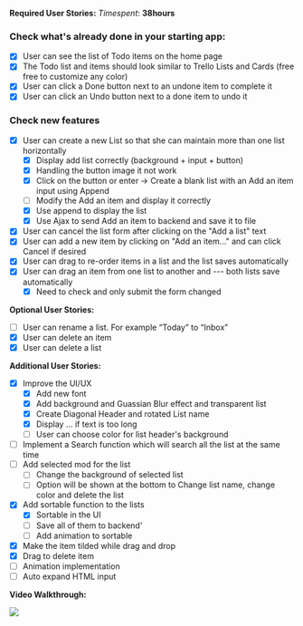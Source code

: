 **Required User Stories:**
*Timespent*: **38hours**

### Check what's already done in your starting app:

- [x] User can see the list of Todo items on the home page
- [x] The Todo list and items should look similar to Trello Lists and Cards (free free to customize any color)
- [x] User can click a Done button next to an undone item to complete it
- [x] User can click an Undo button next to a done item to undo it

### Check new features

- [x] User can create a new List so that she can maintain more than one list horizontally
    - [x] Display add list correctly (background + input + button)
    - [x] Handling the button image it not work
    <!-- Cannot click on the buttono with image tag inside and cannot set css background for the image, too  -->
    - [x] Click on the button or enter -> Create a blank list with an Add an item input using Append
    <!-- Is there a way to reuse the _list.erb inside app.js? Dont have enough time to play with this  -->
    - [ ] Modify the Add an item and display it correctly
    - [x] Use append to display the list
    - [x] Use Ajax to send Add an item to backend and save it to file
- [x] User can cancel the list form after clicking on the "Add a list" text
- [x] User can add a new item by clicking on "Add an item..." and can click Cancel if desired
- [x] User can drag to re-order items in a list and the list saves automatically
- [x] User can drag an item from one list to another and --- both lists save automatically
    - [x] Need to check and only submit the form changed

**Optional User Stories:**

- [ ] User can rename a list. For example “Today” to “Inbox”
- [x] User can delete an item
- [x] User can delete a list

**Additional User Stories:**

- [x] Improve the UI/UX
    - [x] Add new font
    - [x] Add background and Guassian Blur effect and transparent list
    - [x] Create Diagonal Header and rotated List name 
    - [x] Display ... if text is too long
    - [ ] User can choose color for list header's background
- [ ] Implement a Search function which will search all the list at the same time
- [ ] Add selected mod for the list
    - [ ] Change the background of selected list
    - [ ] Option will be shown at the bottom to Change list name, change color and delete the list
- [x] Add sortable function to the lists 
    - [x] Sortable in the UI
    - [ ] Save all of them to backend'
    - [ ] Add animation to sortable
- [x] Make the item tilded while drag and drop
- [x] Drag to delete item
- [ ] Animation implementation
- [ ] Auto expand HTML input

**Video Walkthrough:**


![](walkthrough.gif)
